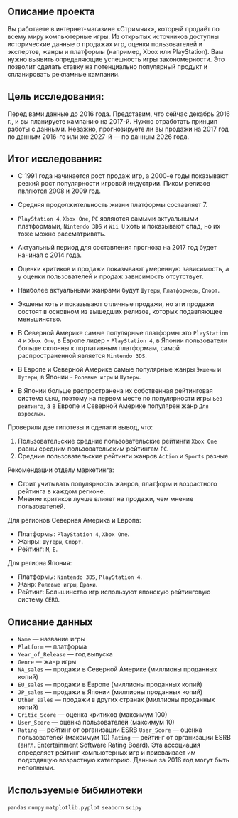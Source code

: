 ## Описание проекта
Вы работаете в интернет-магазине «Стримчик», который продаёт по всему миру компьютерные игры. Из открытых источников доступны исторические данные о продажах игр,
оценки пользователей и экспертов, жанры и платформы (например, Xbox или PlayStation). Вам нужно выявить определяющие успешность игры закономерности.
Это позволит сделать ставку на потенциально популярный продукт и спланировать рекламные кампании.

## Цель исследования:
Перед вами данные до 2016 года. Представим, что сейчас декабрь 2016 г., и вы планируете кампанию на 2017-й. Нужно отработать принцип работы с данными. Неважно, прогнозируете ли вы продажи на 2017 год по данным 2016-го или же 2027-й — по данным 2026 года.

## Итог исследования:

- С 1991 года начинается рост продаж игр, а 2000-е годы показывают резкий рост популярности игровой индустрии. Пиком релизов являются 2008 и 2009 год.

- Средняя продолжительность жизни платформы составляет 7.

- `PlayStation 4`, `Xbox One`, `PC` являются самыми актуальными платформами, `Nintendo 3DS` и `Wii U` хоть и показывают спад, но их тоже можно рассматривать.

- Актуальный период для составления прогноза на 2017 год будет начиная с 2014 года.

- Оценки критиков и продажи показывают умеренную зависимость, а у оценки пользователей и продаж зависимость отсутствует.

- Наиболее актуальными жанрами будут `Шутеры`, `Платформеры`, `Спорт`.

- Экшены хоть и показывают отличные продажи, но эти продажи состоят в основном из вышедших релизов, которых подавляющее меньшинство.

- В Северной Америке самые популярные платформы это `PlayStation 4` и `Xbox One`, в Европе лидер - `PlayStation 4`, в Японии пользователи больше склонны к портативным платформам, самой распространенной является `Nintendo 3DS`.

- В Европе и Северной Америке самые популярные жанры `Экшены` и `Шутеры`, в Японии - `Ролевые игры` и `Шутеры`.

- В Японии больше распространена их собственная рейтинговая система `CERO`, поэтому на первом месте по популярности игры `Без рейтинга`, а в Европе и Северной Америке популярен жанр `Для взрослых`.

Проверили две гипотезы и сделали вывод, что:

1. Пользовательские средние пользовательские рейтинги `Xbox One` равны средним пользовательским рейтингам `PC`.
2. Средние пользовательские рейтинги жанров `Action` и `Sports` разные.

Рекомендации отделу маркетинга:

- Стоит учитывать популярность жанров, платформ и возрастного рейтинга в каждом регионе.
- Мнение критиков лучше влияет на продажи, чем мнение пользователей.

Для регионов Северная Америка и Европа:
- Платформы: `PlayStation 4`, `Xbox One`.
- Жанры: `Шутеры`, `Спорт`.
- Рейтинг: `M`, `E`.

Для региона Япония:
- Платформы: `Nintendo 3DS`, `PlayStation 4`.
- Жанр: `Ролевые игры`, `Драки`.
- Рейтинг: Большинство игр используют японскую рейтинговую систему `CERO`.

## Описание данных

- `Name` — название игры
- `Platform` — платформа
- `Year_of_Release` — год выпуска
- `Genre` — жанр игры
- `NA_sales` — продажи в Северной Америке (миллионы проданных копий)
- `EU_sales` — продажи в Европе (миллионы проданных копий)
- `JP_sales` — продажи в Японии (миллионы проданных копий)
- `Other_sales` — продажи в других странах (миллионы проданных копий)
- `Critic_Score` — оценка критиков (максимум 100)
- `User_Score` — оценка пользователей (максимум 10)
- `Rating` — рейтинг от организации ESRB
`User_Score` — оценка пользователей (максимум 10)
`Rating` — рейтинг от организации ESRB (англ. Entertainment Software Rating Board). Эта ассоциация определяет рейтинг компьютерных игр и присваивает им подходящую возрастную категорию.
Данные за 2016 год могут быть неполными.

## Используемые бибилиотеки
`pandas` `numpy` `matplotlib.pyplot` `seaborn` `scipy`
